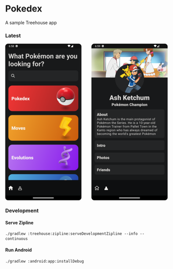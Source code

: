 # Pokedex

A sample Treehouse app

### Latest

<div style="display: flex; flex-direction: row; justify-content: space-evenly;">
<img src="github/screenshot/home/latest.png" alt="Home tab" style="height: 500px;margin-right:32px;"> 
<img src="github/screenshot/account/latest.png" alt="Account tab" style="height: 500px;">
</div>

### Development

#### Serve Zipline

```shell
./gradlew :treehouse:zipline:serveDevelopmentZipline --info --continuous
```

#### Run Android

```shell
./gradlew :android:app:installDebug
```

